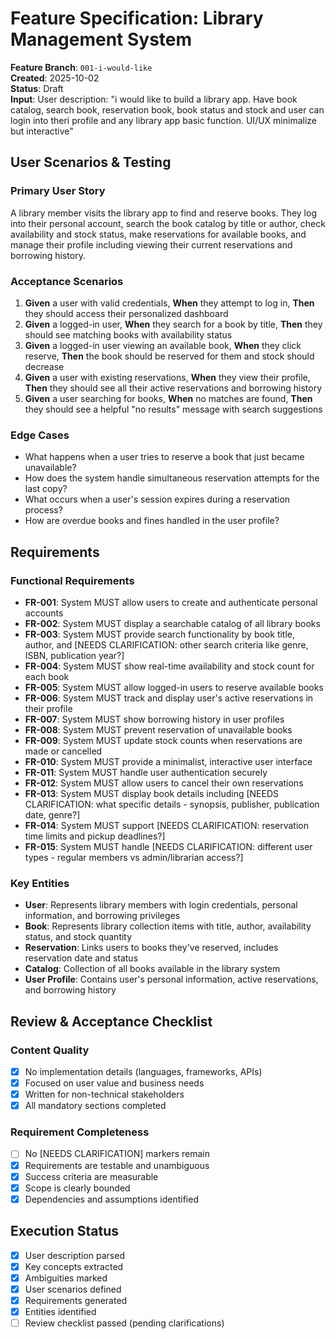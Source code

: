 # Feature Specification: Library Management System

**Feature Branch**: `001-i-would-like`  
**Created**: 2025-10-02  
**Status**: Draft  
**Input**: User description: "i would like to build a library app. Have book catalog, search book, reservation book, book status and stock and user can login into theri profile and any library app basic function. UI/UX minimalize but interactive"

## User Scenarios & Testing

### Primary User Story
A library member visits the library app to find and reserve books. They log into their personal account, search the book catalog by title or author, check availability and stock status, make reservations for available books, and manage their profile including viewing their current reservations and borrowing history.

### Acceptance Scenarios
1. **Given** a user with valid credentials, **When** they attempt to log in, **Then** they should access their personalized dashboard
2. **Given** a logged-in user, **When** they search for a book by title, **Then** they should see matching books with availability status
3. **Given** a logged-in user viewing an available book, **When** they click reserve, **Then** the book should be reserved for them and stock should decrease
4. **Given** a user with existing reservations, **When** they view their profile, **Then** they should see all their active reservations and borrowing history
5. **Given** a user searching for books, **When** no matches are found, **Then** they should see a helpful "no results" message with search suggestions

### Edge Cases
- What happens when a user tries to reserve a book that just became unavailable?
- How does the system handle simultaneous reservation attempts for the last copy?
- What occurs when a user's session expires during a reservation process?
- How are overdue books and fines handled in the user profile?

## Requirements

### Functional Requirements
- **FR-001**: System MUST allow users to create and authenticate personal accounts
- **FR-002**: System MUST display a searchable catalog of all library books
- **FR-003**: System MUST provide search functionality by book title, author, and [NEEDS CLARIFICATION: other search criteria like genre, ISBN, publication year?]
- **FR-004**: System MUST show real-time availability and stock count for each book
- **FR-005**: System MUST allow logged-in users to reserve available books
- **FR-006**: System MUST track and display user's active reservations in their profile
- **FR-007**: System MUST show borrowing history in user profiles
- **FR-008**: System MUST prevent reservation of unavailable books
- **FR-009**: System MUST update stock counts when reservations are made or cancelled
- **FR-010**: System MUST provide a minimalist, interactive user interface
- **FR-011**: System MUST handle user authentication securely
- **FR-012**: System MUST allow users to cancel their own reservations
- **FR-013**: System MUST display book details including [NEEDS CLARIFICATION: what specific details - synopsis, publisher, publication date, genre?]
- **FR-014**: System MUST support [NEEDS CLARIFICATION: reservation time limits and pickup deadlines?]
- **FR-015**: System MUST handle [NEEDS CLARIFICATION: different user types - regular members vs admin/librarian access?]

### Key Entities
- **User**: Represents library members with login credentials, personal information, and borrowing privileges
- **Book**: Represents library collection items with title, author, availability status, and stock quantity
- **Reservation**: Links users to books they've reserved, includes reservation date and status
- **Catalog**: Collection of all books available in the library system
- **User Profile**: Contains user's personal information, active reservations, and borrowing history

## Review & Acceptance Checklist

### Content Quality
- [x] No implementation details (languages, frameworks, APIs)
- [x] Focused on user value and business needs
- [x] Written for non-technical stakeholders
- [x] All mandatory sections completed

### Requirement Completeness
- [ ] No [NEEDS CLARIFICATION] markers remain
- [x] Requirements are testable and unambiguous  
- [x] Success criteria are measurable
- [x] Scope is clearly bounded
- [x] Dependencies and assumptions identified

## Execution Status

- [x] User description parsed
- [x] Key concepts extracted
- [x] Ambiguities marked
- [x] User scenarios defined
- [x] Requirements generated
- [x] Entities identified
- [ ] Review checklist passed (pending clarifications)
